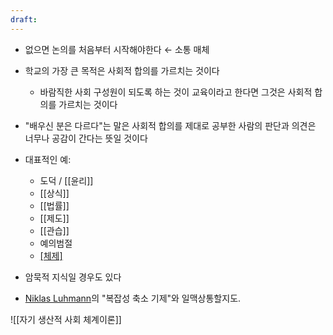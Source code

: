 ```yaml
---
draft: 
---
```

- 없으면 논의를 처음부터 시작해야한다 ← 소통 매체
- 학교의 가장 큰 목적은 사회적 합의를 가르치는 것이다
	- 바람직한 사회 구성원이 되도록 하는 것이 교육이라고 한다면 그것은 사회적 합의를 가르치는 것이다 
- "배우신 분은 다르다"는 말은 사회적 합의를 제대로 공부한 사람의 판단과 의견은 너무나 공감이 간다는 뜻일 것이다
- 대표적인 예: 
	- 도덕 / [[윤리]]
	- [[상식]]
	- [[법률]]
	- [[제도]]
	- [[관습]]
	- 예의범절
	- [[체제]](체계)
- 암묵적 지식일 경우도 있다

- [Niklas Luhmann](https://namu.wiki/w/%EB%8B%88%ED%81%B4%EB%9D%BC%EC%8A%A4%20%EB%A3%A8%EB%A7%8C#s-3.1)의 "복잡성 축소 기제"와 일맥상통할지도. 

![[자기 생산적 사회 체계이론]]
